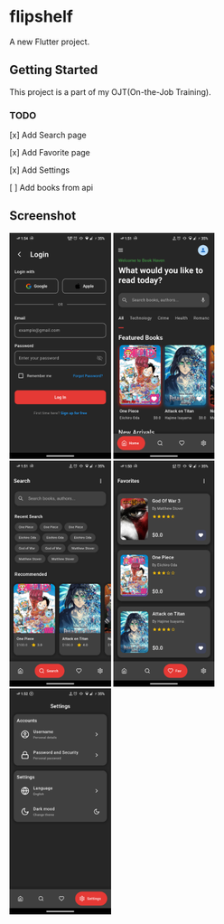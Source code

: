 # flipshelf

A new Flutter project.

## Getting Started

This project is a part of my OJT(On-the-Job Training).

### TODO
[x] Add Search page

[x] Add Favorite page

[x] Add Settings  

[ ] Add books from api

## Screenshot
<p align="start" >
<img src="./.github/screenshots/login.png" alt="Login preview" height="400">
<img src="./.github/screenshots/home.png" alt="Home preview" height="400">
<img src="./.github/screenshots/search.png" alt="Search preview" height="400">
<img src="./.github/screenshots/fav.png" alt="Search preview" height="400">
<img src="./.github/screenshots/settings.png" alt="Search preview" height="400">
</p>
